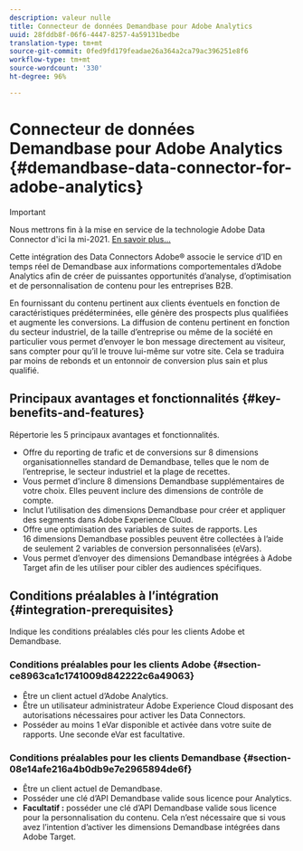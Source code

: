 ```yaml
---
description: valeur nulle
title: Connecteur de données Demandbase pour Adobe Analytics
uuid: 28fddb8f-06f6-4447-8257-4a59131bedbe
translation-type: tm+mt
source-git-commit: 0fed9fd179feadae26a364a2ca79ac396251e8f6
workflow-type: tm+mt
source-wordcount: '330'
ht-degree: 96%

---
```



# Connecteur de données Demandbase pour Adobe Analytics {#demandbase-data-connector-for-adobe-analytics}

>[!IMPORTANT]
>
>Nous mettrons fin à la mise en service de la technologie Adobe Data Connector d&#39;ici la mi-2021. [En savoir plus...](/help/import/data-connectors/data-connectors-eol.md)

Cette intégration des Data Connectors Adobe® associe le service d’ID en temps réel de Demandbase aux informations comportementales d’Adobe Analytics afin de créer de puissantes opportunités d’analyse, d’optimisation et de personnalisation de contenu pour les entreprises B2B.

En fournissant du contenu pertinent aux clients éventuels en fonction de caractéristiques prédéterminées, elle génère des prospects plus qualifiées et augmente les conversions. La diffusion de contenu pertinent en fonction du secteur industriel, de la taille d’entreprise ou même de la société en particulier vous permet d’envoyer le bon message directement au visiteur, sans compter pour qu’il le trouve lui-même sur votre site. Cela se traduira par moins de rebonds et un entonnoir de conversion plus sain et plus qualifié.

## Principaux avantages et fonctionnalités {#key-benefits-and-features}

Répertorie les 5 principaux avantages et fonctionnalités.

* Offre du reporting de trafic et de conversions sur 8 dimensions organisationnelles standard de Demandbase, telles que le nom de l’entreprise, le secteur industriel et la plage de recettes.
* Vous permet d’inclure 8 dimensions Demandbase supplémentaires de votre choix. Elles peuvent inclure des dimensions de contrôle de compte.
* Inclut l’utilisation des dimensions Demandbase pour créer et appliquer des segments dans Adobe Experience Cloud.
* Offre une optimisation des variables de suites de rapports. Les 16 dimensions Demandbase possibles peuvent être collectées à l’aide de seulement 2 variables de conversion personnalisées (eVars).
* Vous permet d’envoyer des dimensions Demandbase intégrées à Adobe Target afin de les utiliser pour cibler des audiences spécifiques.

## Conditions préalables à l’intégration {#integration-prerequisites}

Indique les conditions préalables clés pour les clients Adobe et Demandbase.

### Conditions préalables pour les clients Adobe {#section-ce8963ca1c1741009d842222c6a49063}

* Être un client actuel d’Adobe Analytics.
* Être un utilisateur administrateur Adobe Experience Cloud disposant des autorisations nécessaires pour activer les Data Connectors.
* Posséder au moins 1 eVar disponible et activée dans votre suite de rapports. Une seconde eVar est facultative.

### Conditions préalables pour les clients Demandbase {#section-08e14afe216a4b0db9e7e2965894de6f}

* Être un client actuel de Demandbase.
* Posséder une clé d’API Demandbase valide sous licence pour Analytics.
* **Facultatif :** posséder une clé d’API Demandbase valide sous licence pour la personnalisation du contenu. Cela n’est nécessaire que si vous avez l’intention d’activer les dimensions Demandbase intégrées dans Adobe Target.
